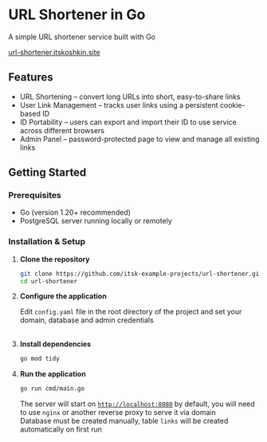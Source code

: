 # URL Shortener in Go

A simple URL shortener service built with Go

[url-shortener.itskoshkin.site](https://url-shortener.itskoshkin.site)

## Features

*   URL Shortening – сonvert long URLs into short, easy-to-share links
*   User Link Management – tracks user links using a persistent cookie-based ID
*   ID Portability – users can export and import their ID to use service across different browsers
*   Admin Panel – password-protected page to view and manage all existing links

## Getting Started

### Prerequisites

*   Go (version 1.20+ recommended)
*   PostgreSQL server running locally or remotely

### Installation & Setup

1.  **Clone the repository**
    ```bash
    git clone https://github.com/itsk-example-projects/url-shortener.git
    cd url-shortener
    ```

2.  **Configure the application**

    Edit `config.yaml` file in the root directory of the project and set your domain, database and admin credentials<br><br>

3.  **Install dependencies**
    ```bash
    go mod tidy
    ```

4.  **Run the application**
    ```bash
    go run cmd/main.go
    ```
    The server will start on [`http://localhost:8080`](http://localhost:8080) by default, you will need to use `nginx` or another reverse proxy to serve it via domain<br>
    Database must be created manually, table `links` will be created automatically on first run
